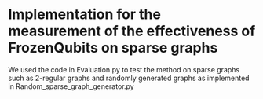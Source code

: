 # Implementation for the measurement of the effectiveness of FrozenQubits on sparse graphs
We used the code in Evaluation.py to test the method on sparse graphs such as 2-regular graphs and randomly generated graphs as implemented in Random_sparse_graph_generator.py